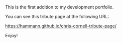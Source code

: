 This is the first addition to my development portfolio.

You can see this tribute page at the following URL:

https://hammann.github.io/chris-cornell-tribute-page/

Enjoy!
